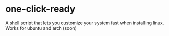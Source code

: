 # one-click-ready
A shell script that lets you customize your system fast when installing linux. Works for ubuntu and arch (soon)
